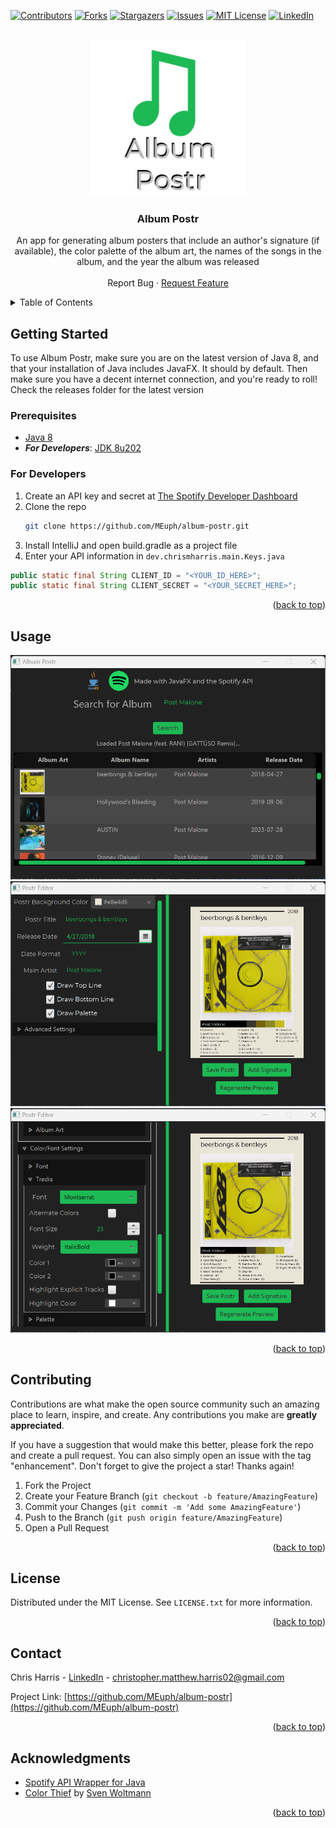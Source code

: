 <!-- Improved compatibility of back to top link: See: https://github.com/othneildrew/Best-README-Template/pull/73 -->
<a name="readme-top"></a>
<!--
*** Thanks for checking out the Best-README-Template. If you have a suggestion
*** that would make this better, please fork the repo and create a pull request
*** or simply open an issue with the tag "enhancement".
*** Don't forget to give the project a star!
*** Thanks again! Now go create something AMAZING! :D
-->



<!-- PROJECT SHIELDS -->
<!--
*** I'm using markdown "reference style" links for readability.
*** Reference links are enclosed in brackets [ ] instead of parentheses ( ).
*** See the bottom of this document for the declaration of the reference variables
*** for contributors-url, forks-url, etc. This is an optional, concise syntax you may use.
*** https://www.markdownguide.org/basic-syntax/#reference-style-links
-->
[![Contributors][contributors-shield]][contributors-url]
[![Forks][forks-shield]][forks-url]
[![Stargazers][stars-shield]][stars-url]
[![Issues][issues-shield]][issues-url]
[![MIT License][license-shield]][license-url]
[![LinkedIn][linkedin-shield]][linkedin-url]



<!-- PROJECT LOGO -->
<br />
<div align="center">
  <a href="https://github.com/MEuph/album-postr">
    <img src="logo.png" alt="Logo" width="250" height="250">
  </a>

<h3 align="center">Album Postr</h3>

  <p align="center">
    An app for generating album posters that include an author's signature (if available), the color palette of the album art, the names of the songs in the album, and the year the album was released
    <br />
    <br /
    <a href="https://github.com/MEuph/album-postr/issues">Report Bug</a>
    ·
    <a href="https://github.com/MEuph/album-postr/issues">Request Feature</a>
  </p>
</div>



<!-- TABLE OF CONTENTS -->
<details>
  <summary>Table of Contents</summary>
  <ol
    <li>
      <a href="#getting-started">Getting Started</a>
      <ul>
        <li><a href="#prerequisites">Prerequisites</a></li>
      </ul>
    </li>
    <li><a href="#usage">Usage</a></li>
    <li><a href="#contributing">Contributing</a></li>
    <li><a href="#license">License</a></li>
    <li><a href="#contact">Contact</a></li>
    <li><a href="#acknowledgments">Acknowledgments</a></li>
  </ol>
</details>

<!-- GETTING STARTED -->
## Getting Started

To use Album Postr, make sure you are on the latest version of Java 8, and that your installation of Java includes JavaFX. It should by default. Then make sure you have a decent internet connection, and you're ready to roll! Check the releases folder for the latest version

### Prerequisites

* [Java 8](https://www.java.com/download/ie_manual.jsp)
* ***For Developers***: [JDK 8u202](https://www.oracle.com/java/technologies/javase/javase8-archive-downloads.html)
### For Developers

1. Create an API key and secret at [The Spotify Developer Dashboard](https://developer.spotify.com/dashboard)
2. Clone the repo
   ```sh
   git clone https://github.com/MEuph/album-postr.git
   ```
3. Install IntelliJ and open build.gradle as a project file
4. Enter your API information in `dev.chrismharris.main.Keys.java` 
  ```java
  public static final String CLIENT_ID = "<YOUR_ID_HERE>";
  public static final String CLIENT_SECRET = "<YOUR_SECRET_HERE>";
  ```

<p align="right">(<a href="#readme-top">back to top</a>)</p>



<!-- USAGE EXAMPLES -->
## Usage

<img src="screenshot1.png">

<img src="screenshot2.png">

<img src="screenshot3.png">


<!--_For more examples, please refer to the [Documentation](https://example.com)_-->

<p align="right">(<a href="#readme-top">back to top</a>)</p>



<!-- ROADMAP
## Roadmap

- [ ] Feature 1
- [ ] Feature 2
- [ ] Feature 3
    - [ ] Nested Feature

See the [open issues](https://github.com/github_username/repo_name/issues) for a full list of proposed features (and known issues).

<p align="right">(<a href="#readme-top">back to top</a>)</p>-->



<!-- CONTRIBUTING -->
## Contributing

Contributions are what make the open source community such an amazing place to learn, inspire, and create. Any contributions you make are **greatly appreciated**.

If you have a suggestion that would make this better, please fork the repo and create a pull request. You can also simply open an issue with the tag "enhancement".
Don't forget to give the project a star! Thanks again!

1. Fork the Project
2. Create your Feature Branch (`git checkout -b feature/AmazingFeature`)
3. Commit your Changes (`git commit -m 'Add some AmazingFeature'`)
4. Push to the Branch (`git push origin feature/AmazingFeature`)
5. Open a Pull Request

<p align="right">(<a href="#readme-top">back to top</a>)</p>



<!-- LICENSE -->
## License

Distributed under the MIT License. See `LICENSE.txt` for more information.

<p align="right">(<a href="#readme-top">back to top</a>)</p>



<!-- CONTACT -->
## Contact

Chris Harris - [LinkedIn]([https://twitter.com/twitter_handle](https://www.linkedin.com/in/christopher-harris-73b279231/)) - christopher.matthew.harris02@gmail.com

Project Link: [https://github.com/MEuph/album-postr](https://github.com/MEuph/album-postr)

<p align="right">(<a href="#readme-top">back to top</a>)</p>



<!-- ACKNOWLEDGMENTS -->
## Acknowledgments

* [Spotify API Wrapper for Java](https://github.com/spotify-web-api-java/spotify-web-api-java)
* [Color Thief](https://github.com/SvenWoltmann/color-thief-java) by [Sven Woltmann](https://github.com/SvenWoltmann/)

<p align="right">(<a href="#readme-top">back to top</a>)</p>



<!-- MARKDOWN LINKS & IMAGES -->
<!-- https://www.markdownguide.org/basic-syntax/#reference-style-links -->
[contributors-shield]: https://img.shields.io/github/contributors/MEuph/album-postr.svg?style=for-the-badge
[contributors-url]: https://github.com/MEuph/album-postr/graphs/contributors
[forks-shield]: https://img.shields.io/github/forks/MEuph/album-postr.svg?style=for-the-badge
[forks-url]: https://github.com/MEuph/album-postr/network/members
[stars-shield]: https://img.shields.io/github/stars/MEuph/album-postr.svg?style=for-the-badge
[stars-url]: https://github.com/MEuph/album-postr/stargazers
[issues-shield]: https://img.shields.io/github/issues/MEuph/album-postr.svg?style=for-the-badge
[issues-url]: https://github.com/MEuph/album-postr/issues
[license-shield]: https://img.shields.io/github/license/MEuph/album-postr.svg?style=for-the-badge
[license-url]: https://github.com/MEuph/album-postr/blob/master/LICENSE
[linkedin-shield]: https://img.shields.io/badge/-LinkedIn-black.svg?style=for-the-badge&logo=linkedin&colorB=555
[linkedin-url]: https://linkedin.com/in/christopher-harris-73b279231
[product-screenshot1]: screenshot1.png
[product-screenshot2]: screenshot2.png
[product-screenshot3]: screenshot3.png
